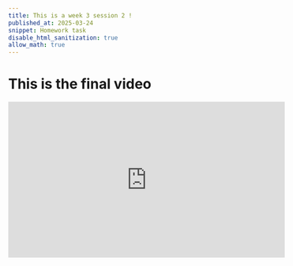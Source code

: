 ```yaml
---
title: This is a week 3 session 2 !
published_at: 2025-03-24
snippet: Homework task 
disable_html_sanitization: true
allow_math: true
---
```


# This is the final video

<iframe width="560" height="315" src="https://www.youtube.com/embed/4CLrlWQpds4?si=G0jYXm3t8SfoQnCz" title="YouTube video player" frameborder="0" allow="accelerometer; autoplay; clipboard-write; encrypted-media; gyroscope; picture-in-picture; web-share" referrerpolicy="strict-origin-when-cross-origin" allowfullscreen></iframe>